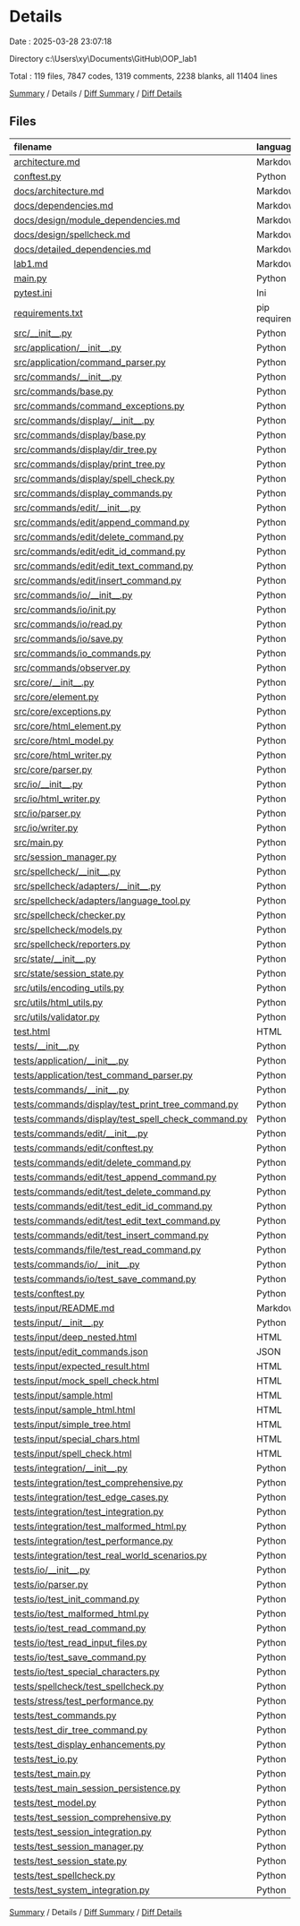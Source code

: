 # Details

Date : 2025-03-28 23:07:18

Directory c:\\Users\\xy\\Documents\\GitHub\\OOP_lab1

Total : 119 files,  7847 codes, 1319 comments, 2238 blanks, all 11404 lines

[Summary](results.md) / Details / [Diff Summary](diff.md) / [Diff Details](diff-details.md)

## Files
| filename | language | code | comment | blank | total |
| :--- | :--- | ---: | ---: | ---: | ---: |
| [architecture.md](/architecture.md) | Markdown | 142 | 0 | 59 | 201 |
| [conftest.py](/conftest.py) | Python | 14 | 2 | 3 | 19 |
| [docs/architecture.md](/docs/architecture.md) | Markdown | 142 | 0 | 59 | 201 |
| [docs/dependencies.md](/docs/dependencies.md) | Markdown | 0 | 0 | 1 | 1 |
| [docs/design/module\_dependencies.md](/docs/design/module_dependencies.md) | Markdown | 53 | 0 | 20 | 73 |
| [docs/design/spellcheck.md](/docs/design/spellcheck.md) | Markdown | 84 | 0 | 31 | 115 |
| [docs/detailed\_dependencies.md](/docs/detailed_dependencies.md) | Markdown | 0 | 0 | 1 | 1 |
| [lab1.md](/lab1.md) | Markdown | 210 | 0 | 86 | 296 |
| [main.py](/main.py) | Python | 208 | 27 | 50 | 285 |
| [pytest.ini](/pytest.ini) | Ini | 18 | 0 | 2 | 20 |
| [requirements.txt](/requirements.txt) | pip requirements | 4 | 0 | 0 | 4 |
| [src/\_\_init\_\_.py](/src/__init__.py) | Python | 3 | 2 | 1 | 6 |
| [src/application/\_\_init\_\_.py](/src/application/__init__.py) | Python | 3 | 0 | 1 | 4 |
| [src/application/command\_parser.py](/src/application/command_parser.py) | Python | 93 | 6 | 21 | 120 |
| [src/commands/\_\_init\_\_.py](/src/commands/__init__.py) | Python | 0 | 1 | 1 | 2 |
| [src/commands/base.py](/src/commands/base.py) | Python | 99 | 13 | 28 | 140 |
| [src/commands/command\_exceptions.py](/src/commands/command_exceptions.py) | Python | 12 | 0 | 4 | 16 |
| [src/commands/display/\_\_init\_\_.py](/src/commands/display/__init__.py) | Python | 0 | 0 | 1 | 1 |
| [src/commands/display/base.py](/src/commands/display/base.py) | Python | 0 | 0 | 1 | 1 |
| [src/commands/display/dir\_tree.py](/src/commands/display/dir_tree.py) | Python | 0 | 0 | 1 | 1 |
| [src/commands/display/print\_tree.py](/src/commands/display/print_tree.py) | Python | 0 | 0 | 1 | 1 |
| [src/commands/display/spell\_check.py](/src/commands/display/spell_check.py) | Python | 0 | 0 | 1 | 1 |
| [src/commands/display\_commands.py](/src/commands/display_commands.py) | Python | 170 | 33 | 51 | 254 |
| [src/commands/edit/\_\_init\_\_.py](/src/commands/edit/__init__.py) | Python | 12 | 0 | 1 | 13 |
| [src/commands/edit/append\_command.py](/src/commands/edit/append_command.py) | Python | 56 | 10 | 17 | 83 |
| [src/commands/edit/delete\_command.py](/src/commands/edit/delete_command.py) | Python | 52 | 9 | 16 | 77 |
| [src/commands/edit/edit\_id\_command.py](/src/commands/edit/edit_id_command.py) | Python | 62 | 9 | 15 | 86 |
| [src/commands/edit/edit\_text\_command.py](/src/commands/edit/edit_text_command.py) | Python | 44 | 0 | 9 | 53 |
| [src/commands/edit/insert\_command.py](/src/commands/edit/insert_command.py) | Python | 77 | 17 | 23 | 117 |
| [src/commands/io/\_\_init\_\_.py](/src/commands/io/__init__.py) | Python | 0 | 0 | 1 | 1 |
| [src/commands/io/init.py](/src/commands/io/init.py) | Python | 0 | 0 | 1 | 1 |
| [src/commands/io/read.py](/src/commands/io/read.py) | Python | 0 | 0 | 1 | 1 |
| [src/commands/io/save.py](/src/commands/io/save.py) | Python | 0 | 0 | 1 | 1 |
| [src/commands/io\_commands.py](/src/commands/io_commands.py) | Python | 139 | 23 | 38 | 200 |
| [src/commands/observer.py](/src/commands/observer.py) | Python | 12 | 0 | 4 | 16 |
| [src/core/\_\_init\_\_.py](/src/core/__init__.py) | Python | 3 | 0 | 0 | 3 |
| [src/core/element.py](/src/core/element.py) | Python | 61 | 7 | 17 | 85 |
| [src/core/exceptions.py](/src/core/exceptions.py) | Python | 29 | 0 | 8 | 37 |
| [src/core/html\_element.py](/src/core/html_element.py) | Python | 0 | 0 | 1 | 1 |
| [src/core/html\_model.py](/src/core/html_model.py) | Python | 128 | 21 | 38 | 187 |
| [src/core/html\_writer.py](/src/core/html_writer.py) | Python | 0 | 0 | 1 | 1 |
| [src/core/parser.py](/src/core/parser.py) | Python | 75 | 18 | 24 | 117 |
| [src/io/\_\_init\_\_.py](/src/io/__init__.py) | Python | 3 | 1 | 1 | 5 |
| [src/io/html\_writer.py](/src/io/html_writer.py) | Python | 0 | 0 | 1 | 1 |
| [src/io/parser.py](/src/io/parser.py) | Python | 160 | 39 | 52 | 251 |
| [src/io/writer.py](/src/io/writer.py) | Python | 73 | 12 | 22 | 107 |
| [src/main.py](/src/main.py) | Python | 132 | 9 | 37 | 178 |
| [src/session\_manager.py](/src/session_manager.py) | Python | 241 | 29 | 58 | 328 |
| [src/spellcheck/\_\_init\_\_.py](/src/spellcheck/__init__.py) | Python | 0 | 2 | 1 | 3 |
| [src/spellcheck/adapters/\_\_init\_\_.py](/src/spellcheck/adapters/__init__.py) | Python | 3 | 0 | 0 | 3 |
| [src/spellcheck/adapters/language\_tool.py](/src/spellcheck/adapters/language_tool.py) | Python | 11 | 8 | 4 | 23 |
| [src/spellcheck/checker.py](/src/spellcheck/checker.py) | Python | 150 | 10 | 29 | 189 |
| [src/spellcheck/models.py](/src/spellcheck/models.py) | Python | 32 | 0 | 9 | 41 |
| [src/spellcheck/reporters.py](/src/spellcheck/reporters.py) | Python | 54 | 1 | 13 | 68 |
| [src/state/\_\_init\_\_.py](/src/state/__init__.py) | Python | 0 | 1 | 1 | 2 |
| [src/state/session\_state.py](/src/state/session_state.py) | Python | 69 | 2 | 16 | 87 |
| [src/utils/encoding\_utils.py](/src/utils/encoding_utils.py) | Python | 0 | 0 | 1 | 1 |
| [src/utils/html\_utils.py](/src/utils/html_utils.py) | Python | 15 | 1 | 3 | 19 |
| [src/utils/validator.py](/src/utils/validator.py) | Python | 15 | 11 | 4 | 30 |
| [test.html](/test.html) | HTML | 4 | 0 | 1 | 5 |
| [tests/\_\_init\_\_.py](/tests/__init__.py) | Python | 0 | 2 | 1 | 3 |
| [tests/application/\_\_init\_\_.py](/tests/application/__init__.py) | Python | 0 | 0 | 1 | 1 |
| [tests/application/test\_command\_parser.py](/tests/application/test_command_parser.py) | Python | 0 | 0 | 1 | 1 |
| [tests/commands/\_\_init\_\_.py](/tests/commands/__init__.py) | Python | 0 | 0 | 1 | 1 |
| [tests/commands/display/test\_print\_tree\_command.py](/tests/commands/display/test_print_tree_command.py) | Python | 138 | 25 | 39 | 202 |
| [tests/commands/display/test\_spell\_check\_command.py](/tests/commands/display/test_spell_check_command.py) | Python | 154 | 26 | 42 | 222 |
| [tests/commands/edit/\_\_init\_\_.py](/tests/commands/edit/__init__.py) | Python | 0 | 2 | 0 | 2 |
| [tests/commands/edit/conftest.py](/tests/commands/edit/conftest.py) | Python | 9 | 1 | 2 | 12 |
| [tests/commands/edit/delete\_command.py](/tests/commands/edit/delete_command.py) | Python | 88 | 23 | 26 | 137 |
| [tests/commands/edit/test\_append\_command.py](/tests/commands/edit/test_append_command.py) | Python | 110 | 22 | 33 | 165 |
| [tests/commands/edit/test\_delete\_command.py](/tests/commands/edit/test_delete_command.py) | Python | 97 | 26 | 27 | 150 |
| [tests/commands/edit/test\_edit\_id\_command.py](/tests/commands/edit/test_edit_id_command.py) | Python | 117 | 24 | 34 | 175 |
| [tests/commands/edit/test\_edit\_text\_command.py](/tests/commands/edit/test_edit_text_command.py) | Python | 121 | 31 | 43 | 195 |
| [tests/commands/edit/test\_insert\_command.py](/tests/commands/edit/test_insert_command.py) | Python | 84 | 14 | 22 | 120 |
| [tests/commands/file/test\_read\_command.py](/tests/commands/file/test_read_command.py) | Python | 0 | 0 | 1 | 1 |
| [tests/commands/io/\_\_init\_\_.py](/tests/commands/io/__init__.py) | Python | 0 | 0 | 1 | 1 |
| [tests/commands/io/test\_save\_command.py](/tests/commands/io/test_save_command.py) | Python | 0 | 0 | 1 | 1 |
| [tests/conftest.py](/tests/conftest.py) | Python | 34 | 7 | 11 | 52 |
| [tests/input/README.md](/tests/input/README.md) | Markdown | 35 | 0 | 7 | 42 |
| [tests/input/\_\_init\_\_.py](/tests/input/__init__.py) | Python | 0 | 0 | 1 | 1 |
| [tests/input/deep\_nested.html](/tests/input/deep_nested.html) | HTML | 19 | 0 | 1 | 20 |
| [tests/input/edit\_commands.json](/tests/input/edit_commands.json) | JSON | 37 | 0 | 1 | 38 |
| [tests/input/expected\_result.html](/tests/input/expected_result.html) | HTML | 17 | 0 | 1 | 18 |
| [tests/input/mock\_spell\_check.html](/tests/input/mock_spell_check.html) | HTML | 18 | 0 | 1 | 19 |
| [tests/input/sample.html](/tests/input/sample.html) | HTML | 17 | 0 | 0 | 17 |
| [tests/input/sample\_html.html](/tests/input/sample_html.html) | HTML | 16 | 0 | 1 | 17 |
| [tests/input/simple\_tree.html](/tests/input/simple_tree.html) | HTML | 13 | 0 | 1 | 14 |
| [tests/input/special\_chars.html](/tests/input/special_chars.html) | HTML | 13 | 0 | 1 | 14 |
| [tests/input/spell\_check.html](/tests/input/spell_check.html) | HTML | 22 | 0 | 1 | 23 |
| [tests/integration/\_\_init\_\_.py](/tests/integration/__init__.py) | Python | 0 | 0 | 1 | 1 |
| [tests/integration/test\_comprehensive.py](/tests/integration/test_comprehensive.py) | Python | 272 | 72 | 91 | 435 |
| [tests/integration/test\_edge\_cases.py](/tests/integration/test_edge_cases.py) | Python | 193 | 53 | 59 | 305 |
| [tests/integration/test\_integration.py](/tests/integration/test_integration.py) | Python | 0 | 0 | 1 | 1 |
| [tests/integration/test\_malformed\_html.py](/tests/integration/test_malformed_html.py) | Python | 96 | 18 | 27 | 141 |
| [tests/integration/test\_performance.py](/tests/integration/test_performance.py) | Python | 114 | 28 | 35 | 177 |
| [tests/integration/test\_real\_world\_scenarios.py](/tests/integration/test_real_world_scenarios.py) | Python | 100 | 23 | 30 | 153 |
| [tests/io/\_\_init\_\_.py](/tests/io/__init__.py) | Python | 0 | 2 | 1 | 3 |
| [tests/io/parser.py](/tests/io/parser.py) | Python | 79 | 19 | 23 | 121 |
| [tests/io/test\_init\_command.py](/tests/io/test_init_command.py) | Python | 71 | 28 | 25 | 124 |
| [tests/io/test\_malformed\_html.py](/tests/io/test_malformed_html.py) | Python | 89 | 13 | 21 | 123 |
| [tests/io/test\_read\_command.py](/tests/io/test_read_command.py) | Python | 126 | 14 | 25 | 165 |
| [tests/io/test\_read\_input\_files.py](/tests/io/test_read_input_files.py) | Python | 279 | 58 | 69 | 406 |
| [tests/io/test\_save\_command.py](/tests/io/test_save_command.py) | Python | 103 | 23 | 25 | 151 |
| [tests/io/test\_special\_characters.py](/tests/io/test_special_characters.py) | Python | 94 | 17 | 22 | 133 |
| [tests/spellcheck/test\_spellcheck.py](/tests/spellcheck/test_spellcheck.py) | Python | 103 | 14 | 32 | 149 |
| [tests/stress/test\_performance.py](/tests/stress/test_performance.py) | Python | 114 | 28 | 35 | 177 |
| [tests/test\_commands.py](/tests/test_commands.py) | Python | 122 | 21 | 37 | 180 |
| [tests/test\_dir\_tree\_command.py](/tests/test_dir_tree_command.py) | Python | 161 | 37 | 55 | 253 |
| [tests/test\_display\_enhancements.py](/tests/test_display_enhancements.py) | Python | 138 | 32 | 49 | 219 |
| [tests/test\_io.py](/tests/test_io.py) | Python | 192 | 39 | 54 | 285 |
| [tests/test\_main.py](/tests/test_main.py) | Python | 299 | 31 | 42 | 372 |
| [tests/test\_main\_session\_persistence.py](/tests/test_main_session_persistence.py) | Python | 50 | 9 | 13 | 72 |
| [tests/test\_model.py](/tests/test_model.py) | Python | 94 | 23 | 26 | 143 |
| [tests/test\_session\_comprehensive.py](/tests/test_session_comprehensive.py) | Python | 298 | 93 | 108 | 499 |
| [tests/test\_session\_integration.py](/tests/test_session_integration.py) | Python | 0 | 1 | 1 | 2 |
| [tests/test\_session\_manager.py](/tests/test_session_manager.py) | Python | 0 | 1 | 1 | 2 |
| [tests/test\_session\_state.py](/tests/test_session_state.py) | Python | 133 | 37 | 46 | 216 |
| [tests/test\_spellcheck.py](/tests/test_spellcheck.py) | Python | 177 | 7 | 33 | 217 |
| [tests/test\_system\_integration.py](/tests/test_system_integration.py) | Python | 224 | 51 | 56 | 331 |

[Summary](results.md) / Details / [Diff Summary](diff.md) / [Diff Details](diff-details.md)